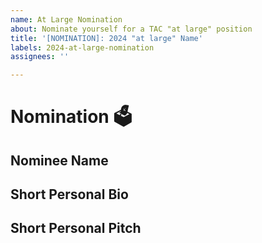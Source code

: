 ```yaml
---
name: At Large Nomination
about: Nominate yourself for a TAC "at large" position
title: '[NOMINATION]: 2024 "at large" Name'
labels: 2024-at-large-nomination
assignees: ''

---
```


# Nomination 🗳️
<!--- Include a short bio, outline your qualifications, and provide a statement explaining why you would be a good choice for the seat -->

## Nominee Name
<!--- Provide the name of the nominee -->
<!--- Provide your GitHub handle -->

## Short Personal Bio
<!--- Provide a short bio on the nominee -->

## Short Personal Pitch
<!--- Provide why you wish to be a member of the TAC -->
